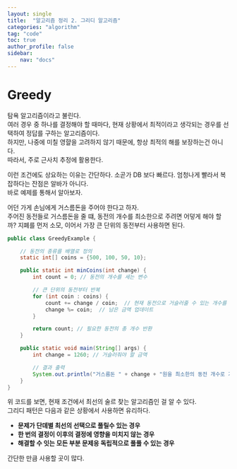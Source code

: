 ```yaml
---
layout: single
title:  "알고리즘 정리 2. 그리디 알고리즘"
categories: "algorithm"
tag: "code"
toc: true
author_profile: false
sidebar:
    nav: "docs"
---
```


# Greedy
탐욕 알고리즘이라고 불린다.  
여러 경우 중 하나를 결정해야 할 때마다, 현재 상황에서 최적이라고 생각되는 경우를 선택하여 정답를 구하는 알고리즘이다.  
하지만, 나중에 미칠 영햘을 고려하지 않기 때문에, 항상 최적의 해를 보장하는건 아니다.  
따라서, 주로 근사치 추정에 활용한다.  

이런 조건에도 상요하는 이유는 간단하다. 소곧가 DB 보다 빠르다. 엄청나게 빨라서 복잡하다는 잔점은 알바가 아니다.  
바로 예제를 통해서 알아보자.  

어던 가게 손님에게 거스름돈을 주어야 한다고 하자.  
주어진 동전들로 거스름돈을 줄 떄, 동전의 개수를 최소한으로 주려면 어덯게 해야 할까?
지폐를 먼저 소모, 이어서 가장 큰 단위의 동전부터 사용하면 된다.  

```java
public class GreedyExample {

    // 동전의 종류를 배열로 정의
    static int[] coins = {500, 100, 50, 10};

    public static int minCoins(int change) {
        int count = 0; // 동전의 개수를 세는 변수

        // 큰 단위의 동전부터 반복
        for (int coin : coins) {
            count += change / coin;  // 현재 동전으로 거슬러줄 수 있는 개수를 더함
            change %= coin;  // 남은 금액 업데이트
        }

        return count; // 필요한 동전의 총 개수 반환
    }

    public static void main(String[] args) {
        int change = 1260; // 거슬러줘야 할 금액

        // 결과 출력
        System.out.println("거스름돈 " + change + "원을 최소한의 동전 개수로 거슬러주려면 " + minCoins(change) + "개의 동전이 필요합니다.");
    }
}

```

위 코드를 보면, 현재 조건에서 최선의 술르 찾는 알고리즘인 걸 알 수 있다.  
그리디 패턴은 다음과 같은 상황에서 사용하면 유리하다.  
- **문제가 단뎨별 최선의 선택으로 풀릴수 있는 경우**
- **한 번의 결정이 이후의 결정에 영향을 미치지 않는 경우**
- **해결할 수 잇는 모든 부분 문제응 독립적으로 풀풀 수 있는 경우**

간단한 만큼 사용할 곳이 많다.  